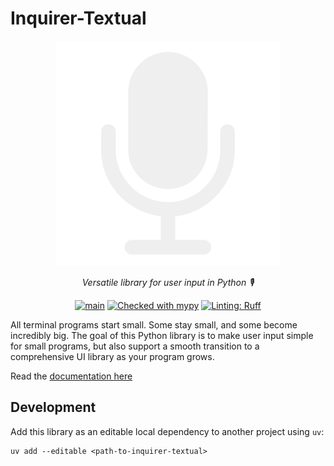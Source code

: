 # Inquirer-Textual

<div align="center">

![Logo](https://raw.githubusercontent.com/robvanderleek/inquirer-textual/main/docs/assets/logo-light.png)

</div>

<div align="center">

  *Versatile library for user input in Python 🎙️*

</div>

<div align="center">

[![main](https://github.com/robvanderleek/inquirer-textual/actions/workflows/main.yml/badge.svg)](https://github.com/robvanderleek/inquirer-textual/actions/workflows/main.yml)
[![Checked with mypy](https://www.mypy-lang.org/static/mypy_badge.svg)](https://mypy-lang.org/)
[![Linting: Ruff](https://img.shields.io/endpoint?url=https://raw.githubusercontent.com/charliermarsh/ruff/main/assets/badge/v2.json)](https://github.com/astral-sh/ruff)

</div>

All terminal programs start small. Some stay small, and some become incredibly
big. The goal of this Python library is to make user input simple for small
programs, but also support a smooth transition to a comprehensive UI library as
your program grows.

Read the [documentation here](https://robvanderleek.github.io/inquirer-textual/)

## Development

Add this library as an editable local dependency to another project using `uv`:

```shell
uv add --editable <path-to-inquirer-textual>
```
